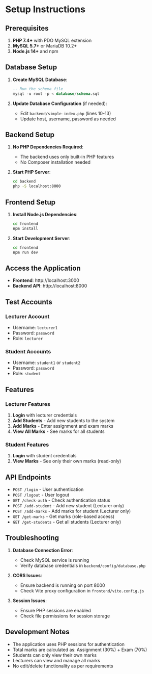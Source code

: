 # Setup Instructions

## Prerequisites

1. **PHP 7.4+** with PDO MySQL extension
2. **MySQL 5.7+** or MariaDB 10.2+
3. **Node.js 14+** and npm

## Database Setup

1. **Create MySQL Database**:
   ```sql
   -- Run the schema file
   mysql -u root -p < database/schema.sql
   ```

2. **Update Database Configuration** (if needed):
   - Edit `backend/simple-index.php` (lines 10-13)
   - Update host, username, password as needed

## Backend Setup

1. **No PHP Dependencies Required**:
   - The backend uses only built-in PHP features
   - No Composer installation needed

2. **Start PHP Server**:
   ```bash
   cd backend
   php -S localhost:8000
   ```

## Frontend Setup

1. **Install Node.js Dependencies**:
   ```bash
   cd frontend
   npm install
   ```

2. **Start Development Server**:
   ```bash
   cd frontend
   npm run dev
   ```

## Access the Application

- **Frontend**: http://localhost:3000
- **Backend API**: http://localhost:8000

## Test Accounts

### Lecturer Account
- Username: `lecturer1`
- Password: `password`
- Role: `lecturer`

### Student Accounts
- Username: `student1` or `student2`
- Password: `password`
- Role: `student`

## Features

### Lecturer Features
1. **Login** with lecturer credentials
2. **Add Students** - Add new students to the system
3. **Add Marks** - Enter assignment and exam marks
4. **View All Marks** - See marks for all students

### Student Features
1. **Login** with student credentials
2. **View Marks** - See only their own marks (read-only)

## API Endpoints

- `POST /login` - User authentication
- `POST /logout` - User logout
- `GET /check-auth` - Check authentication status
- `POST /add-student` - Add new student (Lecturer only)
- `POST /add-marks` - Add marks for student (Lecturer only)
- `GET /get-marks` - Get marks (role-based access)
- `GET /get-students` - Get all students (Lecturer only)

## Troubleshooting

1. **Database Connection Error**:
   - Check MySQL service is running
   - Verify database credentials in `backend/config/database.php`

2. **CORS Issues**:
   - Ensure backend is running on port 8000
   - Check Vite proxy configuration in `frontend/vite.config.js`

3. **Session Issues**:
   - Ensure PHP sessions are enabled
   - Check file permissions for session storage

## Development Notes

- The application uses PHP sessions for authentication
- Total marks are calculated as: Assignment (30%) + Exam (70%)
- Students can only view their own marks
- Lecturers can view and manage all marks
- No edit/delete functionality as per requirements 